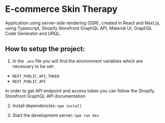 # E-commerce Skin Therapy

Application using server-side rendering (SSR), created in React and Next.js, using Typescript, Shopify Storefront GraphQL API, Material UI, GraphQL Code Generator and URQL.

## How to setup the project:

1. In the `.env` file you will find the environment variables which are necessary to be set:

- `NEXT_PUBLIC_API_TOKEN`
- `NEXT_PUBLIC_API`

In order to get API endpoint and access token you can follow the Shopify Storefront GraphQL API documentation

2. Install dependencies: `npm install`

3. Start the development server: `npm run dev`
